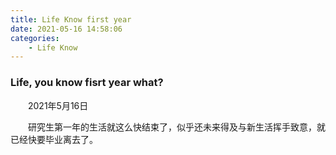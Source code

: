 ```yaml
---
title: Life Know first year
date: 2021-05-16 14:58:06
categories:
    - Life Know
---
```

### Life, you know fisrt year what?
<p style="text-indent:2em">
2021年5月16日

</p> 
<p style="text-indent:2em">
研究生第一年的生活就这么快结束了，似乎还未来得及与新生活挥手致意，就已经快要毕业离去了。
</p> 
<p style="text-indent:2em">

</p> 
<p style="text-indent:2em">

</p> 
<p style="text-indent:2em">

</p> 